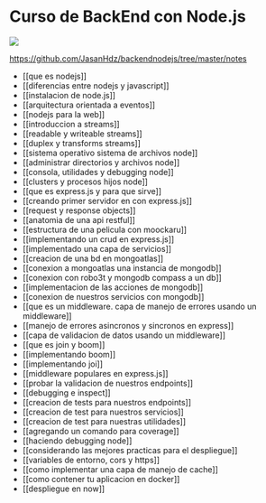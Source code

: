 # Curso de BackEnd con Node.js

![](https://dc722jrlp2zu8.cloudfront.net/media/cache/68/eb/68eb9767ce19257af1e4091f6027de13.webp)

https://github.com/JasanHdz/backendnodejs/tree/master/notes
* [[que es nodejs]]
* [[diferencias entre nodejs y javascript]]
* [[instalacion de node.js]]
* [[arquitectura orientada a eventos]]
* [[nodejs para la web]]
* [[introduccion a streams]]
* [[readable y writeable streams]]
* [[duplex y transforms streams]]
* [[sistema operativo  sistema de archivos node]]
* [[administrar directorios y archivos node]]
* [[consola, utilidades y debugging node]]
* [[clusters y procesos hijos node]]
* [[que es express.js y para que sirve]]
* [[creando primer servidor en con express.js]]
* [[request y response objects]]
* [[anatomia de una api restful]]
* [[estructura de una pelicula con moockaru]]
* [[implementando un crud en express.js]]
* [[implementado una capa de servicios]]
* [[creacion de una bd en mongoatlas]]
* [[conexion a mongoatlas una instancia de mongodb]]
* [[conexion con robo3t y mongodb compass a un db]]
* [[implementacion de las acciones de mongodb]]
* [[conexion de nuestros servicios con mongodb]]
* [[que es un middleware. capa de manejo de errores usando un middleware]]
* [[manejo de errores asincronos y sincronos en express]]
* [[capa de validacion de datos usando un middleware]]
* [[que es join y boom]]
* [[implementando boom]]
* [[implementando joi]]
* [[middleware populares en express.js]]
* [[probar la validacion de nuestros endpoints]]
* [[debugging e inspect]]
* [[creacion de tests para nuestros endpoints]]
* [[creacion de test para nuestros servicios]]
* [[creacion de test para nuestras utilidades]]
* [[agregando un comando para coverage]]
* [[haciendo debugging node]]
* [[considerando las mejores practicas para el despliegue]]
* [[variables de entorno, cors y https]]
* [[como implementar una capa de manejo de cache]]
* [[como contener tu aplicacion en docker]]
* [[despliegue en now]]

